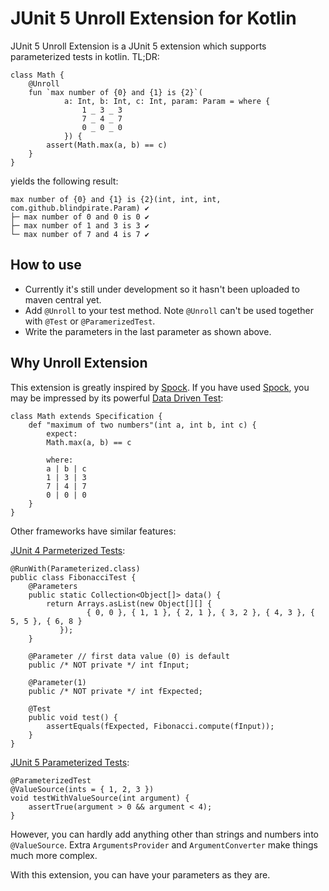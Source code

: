 # JUnit 5 Unroll Extension for Kotlin


JUnit 5 Unroll Extension is a JUnit 5 extension which supports parameterized tests in kotlin. TL;DR:

```
class Math {
    @Unroll
    fun `max number of {0} and {1} is {2}`(
            a: Int, b: Int, c: Int, param: Param = where {
                1 _ 3 _ 3
                7 _ 4 _ 7 
                0 _ 0 _ 0
            }) {
        assert(Math.max(a, b) == c)
    }
}
``` 

yields the following result:

```
max number of {0} and {1} is {2}(int, int, int, com.github.blindpirate.Param) ✔
├─ max number of 0 and 0 is 0 ✔
├─ max number of 1 and 3 is 3 ✔
└─ max number of 7 and 4 is 7 ✔
```

## How to use

- Currently it's still under development so it hasn't been uploaded to maven central yet.
- Add `@Unroll` to your test method. Note `@Unroll` can't be used together with `@Test` or `@ParamerizedTest`.
- Write the parameters in the last parameter as shown above.

## Why Unroll Extension

This extension is greatly inspired by [Spock](http://spockframework.org/). If you have used [Spock](http://spockframework.org/), 
you may be impressed by its powerful [Data Driven Test](http://spockframework.org/spock/docs/1.0/data_driven_testing.html):


```
class Math extends Specification {
    def "maximum of two numbers"(int a, int b, int c) {
        expect:
        Math.max(a, b) == c

        where:
        a | b | c
        1 | 3 | 3
        7 | 4 | 7 
        0 | 0 | 0
    }
}
```

Other frameworks have similar features:

[JUnit 4 Parmeterized Tests](https://github.com/junit-team/junit4/wiki/parameterized-tests):

```
@RunWith(Parameterized.class)
public class FibonacciTest {
    @Parameters
    public static Collection<Object[]> data() {
        return Arrays.asList(new Object[][] {
                 { 0, 0 }, { 1, 1 }, { 2, 1 }, { 3, 2 }, { 4, 3 }, { 5, 5 }, { 6, 8 }  
           });
    }

    @Parameter // first data value (0) is default
    public /* NOT private */ int fInput;

    @Parameter(1)
    public /* NOT private */ int fExpected;

    @Test
    public void test() {
        assertEquals(fExpected, Fibonacci.compute(fInput));
    }
}
```

[JUnit 5 Parameterized Tests](https://junit.org/junit5/docs/current/user-guide/#writing-tests-parameterized-tests):

```
@ParameterizedTest
@ValueSource(ints = { 1, 2, 3 })
void testWithValueSource(int argument) {
    assertTrue(argument > 0 && argument < 4);
}
```

However, you can hardly add anything other than strings and numbers into `@ValueSource`. Extra `ArgumentsProvider`
and `ArgumentConverter` make things much more complex.


With this extension, you can have your parameters as they are.
